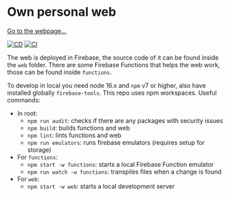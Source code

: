 # Own personal web

[Go to the webpage...](https://melchor9000.me)

[![CD](https://github.com/melchor629/melchor9000.me/actions/workflows/cd.yml/badge.svg?branch=master&event=push)](https://github.com/melchor629/melchor9000.me/actions/workflows/cd.yml) [![CI](https://github.com/melchor629/melchor9000.me/actions/workflows/ci.yml/badge.svg?branch=dev&event=push)](https://github.com/melchor629/melchor9000.me/actions/workflows/ci.yml)

The web is deployed in Firebase, the source code of it can be found inside the `web` folder. There are some Firebase Functions that helps the web work, those can be found inside `functions`.

To develop in local you need node 16.x and `npm` v7 or higher, also have installed globally `firebase-tools`. This repo uses npm workspaces. Useful commands:

- In root:
    - `npm run audit`: checks if there are any packages with security issues
    - `npm build`: builds functions and web
    - `npm lint`: lints functions and web
    - `npm run emulators`: runs firebase emulators (requires setup for storage)
- For `functions`:
    - `npm start -w functions`: starts a local Firebase Function emulator
    - `npm run watch -w functions`: transpiles files when a change is found
- For `web`:
    - `npm start -w web`: starts a local development server
